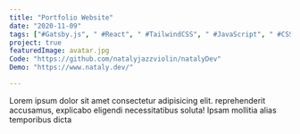 ```yaml
---
title: "Portfolio Website"
date: "2020-11-09"
tags: ["#Gatsby.js", " #React", " #TailwindCSS", " #JavaScript", " #CSS", " #HTML"]
project: true
featuredImage: avatar.jpg
Code: "https://github.com/natalyjazzviolin/natalyDev"
Demo: "https://www.nataly.dev/"

---
```


Lorem ipsum dolor sit amet consectetur adipisicing elit. reprehenderit accusamus, explicabo eligendi necessitatibus soluta! Ipsam mollitia alias temporibus dicta